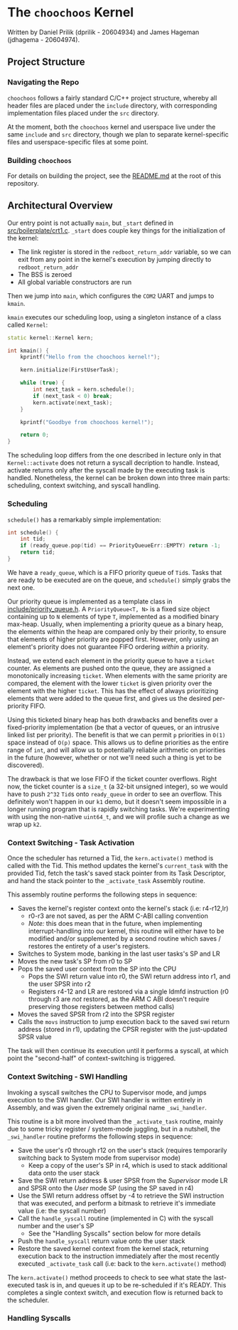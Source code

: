 # The `choochoos` Kernel

Written by Daniel Prilik (dprilik - 20604934) and James Hageman (jdhagema - 20604974).

## Project Structure

### Navigating the Repo

`choochoos` follows a fairly standard C/C++ project structure, whereby all header files are placed under the `include` directory, with corresponding implementation files placed under the `src` directory.

At the moment, both the `choochoos` kernel and userspace live under the same `include` and `src` directory, though we plan to separate kernel-specific files and userspace-specific files at some point.

### Building `choochoos`

For details on building the project, see the [README.md](`../../README.md`) at the root of this repository.

## Architectural Overview

Our entry point is not actually `main`, but `_start` defined in [src/boilerplate/crt1.c](../../src/boilerplate/crt1.c). `_start` does couple key things for the initialization of the kernel:
- The link register is stored in the `redboot_return_addr` variable, so we can exit from any point in the kernel's execution by jumping directly to `redboot_return_addr`
- The BSS is zeroed
- All global variable constructors are run

Then we jump into `main`, which configures the `COM2` UART and jumps to `kmain`.

`kmain` executes our scheduling loop, using a singleton instance of a class called `Kernel`:

```cpp
static kernel::Kernel kern;

int kmain() {
    kprintf("Hello from the choochoos kernel!");

    kern.initialize(FirstUserTask);

    while (true) {
        int next_task = kern.schedule();
        if (next_task < 0) break;
        kern.activate(next_task);
    }

    kprintf("Goodbye from choochoos kernel!");

    return 0;
}
```

The scheduling loop differs from the one described in lecture only in that `Kernel::activate` does not return a syscall decription to handle. Instead, activate returns only after the syscall made by the executing task is handled. Nonetheless, the kernel can be broken down into three main parts: scheduling, context switching, and syscall handling.

### Scheduling

`schedule()` has a remarkably simple implementation:

```cpp
int schedule() {
    int tid;
    if (ready_queue.pop(tid) == PriorityQueueErr::EMPTY) return -1;
    return tid;
}
```

We have a `ready_queue`, which is a FIFO priority queue of `Tid`s. Tasks that
are ready to be executed are on the queue, and `schedule()` simply grabs the
next one.

Our priority queue is implemented as a template class in [include/priority_queue.h](../../include/priority_queue.h). A `PriorityQueue<T, N>` is a fixed size object containing up to `N` elements of type `T`, implemented as a modified binary max-heap. Usually, when implementing a priority queue as a binary heap, the elements within the heap are compared only by their priority, to ensure that elements of higher priority are popped first. However, only using an element's priority does not guarantee FIFO ordering _within_ a priority.

Instead, we extend each element in the priority queue to have a `ticket` counter. As elements are pushed onto the queue, they are assigned a monotonically increasing `ticket`. When elements with the same priority are compared, the element with the lower `ticket` is given priority over the element with the higher `ticket`. This has the effect of always prioritizing elements that were added to the queue first, and gives us the desired per-priority FIFO.

Using this ticketed binary heap has both drawbacks and benefits over a fixed-priority implementation (be that a vector of queues, or an intrusive linked list per priority). The benefit is that we can permit `p` priorities in `O(1)` space instead of `O(p)` space. This allows us to define priorities as the entire range of `int`, and will allow us to potentially reliable arithmetic on priorities in the future (however, whether or not we'll need such a thing is yet to be discovered).

The drawback is that we lose FIFO if the ticket counter overflows. Right now, the ticket counter is a `size_t` (a 32-bit unsigned integer), so we would have to push `2^32` `Tid`s onto `ready_queue` in order to see an overflow. This definitely won't happen in our `k1` demo, but it doesn't seem impossible in a longer running program that is rapidly switching tasks. We're experimenting with using the non-native `uint64_t`, and we will profile such a change as we wrap up `k2`.

### Context Switching - Task Activation

Once the scheduler has returned a Tid, the `kern.activate()` method is called with the Tid. This method updates the kernel's `current_task` with the provided Tid, fetch the task's saved stack pointer from its Task Descriptor, and hand the stack pointer to the `_activate_task` Assembly routine.

This assembly routine performs the following steps in sequence:
- Saves the kernel's register context onto the kernel's stack (i.e: r4-r12,lr)
    - r0-r3 are not saved, as per the ARM C-ABI calling convention
    - _Note:_ this does mean that in the future, when implementing interrupt-handling into our kernel, this routine will either have to be modified and/or supplemented by a second routine which saves / restores the entirety of a user's registers.
- Switches to System mode, banking in the last user tasks's SP and LR
- Moves the new task's SP from r0 to SP
- Pops the saved user context from the SP into the CPU
    - Pops the SWI return value into r0, the SWI return address into r1, and the user SPSR into r2
    - Registers r4-12 and LR are restored via a single ldmfd instruction (r0 through r3 are _not_ restored, as the ARM C ABI doesn't require preserving those registers between method calls)
- Moves the saved SPSR from r2 into the SPSR register
- Calls the `movs` instruction to jump execution back to the saved swi return address (stored in r1), updating the CPSR register with the just-updated SPSR value

The task will then continue its execution until it performs a syscall, at which point the "second-half" of context-switching is triggered.

### Context Switching - SWI Handling

Invoking a syscall switches the CPU to Supervisor mode, and jumps execution to the SWI handler. Our SWI handler is written entirely in Assembly, and was given the extremely original name `_swi_handler`.

This routine is a bit more involved than the `_activate_task` routine, mainly due to some tricky register / system-mode juggling, but in a nutshell, the `_swi_handler` routine preforms the following steps in sequence:
- Save the user's r0 through r12 on the user's stack (requires temporarily switching back to System mode from supervisor mode)
    - Keep a copy of the user's SP in r4, which is used to stack additional data onto the user stack
- Save the SWI return address & user SPSR from the _Supervisor_ mode LR and SPSR onto the _User_ mode SP (using the SP saved in r4)
- Use the SWI return address offset by -4 to retrieve the SWI instruction that was executed, and perform a bitmask to retrieve it's immediate value (i.e: the syscall number)
- Call the `handle_syscall` routine (implemented in C) with the syscall number and the user's SP
    - See the "Handling Syscalls" section below for more details
- Push the `handle_syscall` return value onto the user stack
- Restore the saved kernel context from the kernel stack, returning execution back to the instruction immediately after the most recently executed `_activate_task` call (i.e: back to the `kern.activate()` method)

The `kern.activate()` method proceeds to check to see what state the last-executed task is in, and queues it up to be re-scheduled if it's READY. This completes a single context switch, and execution flow is returned back to the scheduler.

### Handling Syscalls
